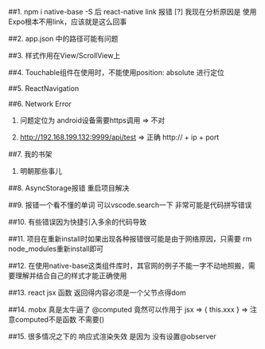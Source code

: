 ##1. npm i native-base -S 后 react-native link 报错 [?]
我现在分析原因是 使用Expo根本不用link，应该就是这么回事

##2. app.json 中的路径可能有问题

##3. 样式作用在View/ScrollView上

##4. Touchable组件在使用时，不能使用position: absolute 进行定位

##5. ReactNavigation

##6. Network Error
1. 问题定位为 android设备需要https调用 => 不对

2. http://192.168.199.132:9999/api/test => 正确 http:// + ip + port

##7. 我的书架
1. 明朝那些事儿

##8. AsyncStorage报错
重启项目解决

##9. 报错一个看不懂的单词 可以vscode.search一下 非常可能是代码拼写错误

##10. 有些错误因为快捷引入多余的代码导致

##11. 项目在重新install时如果出现各种报错很可能是由于网络原因，只需要 rm node_modules重新install即可

##12. 在使用native-base这类组件库时，其官网的例子不能一字不动地照搬，需要理解并结合自己的样式才能正确使用

##13. react jsx 函数 返回得内容必须是一个父节点得dom

##14. mobx 真是太牛逼了 @computed 竟然可以作用于 jsx => { this.xxx } => 注意computed不是函数 不需要()

##15. 很多情况之下的 响应式渲染失效 是因为 没有设置@observer

